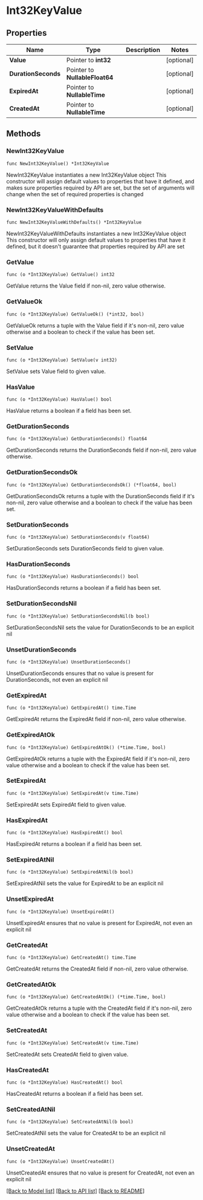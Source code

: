 # Int32KeyValue

## Properties

Name | Type | Description | Notes
------------ | ------------- | ------------- | -------------
**Value** | Pointer to **int32** |  | [optional] 
**DurationSeconds** | Pointer to **NullableFloat64** |  | [optional] 
**ExpiredAt** | Pointer to **NullableTime** |  | [optional] 
**CreatedAt** | Pointer to **NullableTime** |  | [optional] 

## Methods

### NewInt32KeyValue

`func NewInt32KeyValue() *Int32KeyValue`

NewInt32KeyValue instantiates a new Int32KeyValue object
This constructor will assign default values to properties that have it defined,
and makes sure properties required by API are set, but the set of arguments
will change when the set of required properties is changed

### NewInt32KeyValueWithDefaults

`func NewInt32KeyValueWithDefaults() *Int32KeyValue`

NewInt32KeyValueWithDefaults instantiates a new Int32KeyValue object
This constructor will only assign default values to properties that have it defined,
but it doesn't guarantee that properties required by API are set

### GetValue

`func (o *Int32KeyValue) GetValue() int32`

GetValue returns the Value field if non-nil, zero value otherwise.

### GetValueOk

`func (o *Int32KeyValue) GetValueOk() (*int32, bool)`

GetValueOk returns a tuple with the Value field if it's non-nil, zero value otherwise
and a boolean to check if the value has been set.

### SetValue

`func (o *Int32KeyValue) SetValue(v int32)`

SetValue sets Value field to given value.

### HasValue

`func (o *Int32KeyValue) HasValue() bool`

HasValue returns a boolean if a field has been set.

### GetDurationSeconds

`func (o *Int32KeyValue) GetDurationSeconds() float64`

GetDurationSeconds returns the DurationSeconds field if non-nil, zero value otherwise.

### GetDurationSecondsOk

`func (o *Int32KeyValue) GetDurationSecondsOk() (*float64, bool)`

GetDurationSecondsOk returns a tuple with the DurationSeconds field if it's non-nil, zero value otherwise
and a boolean to check if the value has been set.

### SetDurationSeconds

`func (o *Int32KeyValue) SetDurationSeconds(v float64)`

SetDurationSeconds sets DurationSeconds field to given value.

### HasDurationSeconds

`func (o *Int32KeyValue) HasDurationSeconds() bool`

HasDurationSeconds returns a boolean if a field has been set.

### SetDurationSecondsNil

`func (o *Int32KeyValue) SetDurationSecondsNil(b bool)`

 SetDurationSecondsNil sets the value for DurationSeconds to be an explicit nil

### UnsetDurationSeconds
`func (o *Int32KeyValue) UnsetDurationSeconds()`

UnsetDurationSeconds ensures that no value is present for DurationSeconds, not even an explicit nil
### GetExpiredAt

`func (o *Int32KeyValue) GetExpiredAt() time.Time`

GetExpiredAt returns the ExpiredAt field if non-nil, zero value otherwise.

### GetExpiredAtOk

`func (o *Int32KeyValue) GetExpiredAtOk() (*time.Time, bool)`

GetExpiredAtOk returns a tuple with the ExpiredAt field if it's non-nil, zero value otherwise
and a boolean to check if the value has been set.

### SetExpiredAt

`func (o *Int32KeyValue) SetExpiredAt(v time.Time)`

SetExpiredAt sets ExpiredAt field to given value.

### HasExpiredAt

`func (o *Int32KeyValue) HasExpiredAt() bool`

HasExpiredAt returns a boolean if a field has been set.

### SetExpiredAtNil

`func (o *Int32KeyValue) SetExpiredAtNil(b bool)`

 SetExpiredAtNil sets the value for ExpiredAt to be an explicit nil

### UnsetExpiredAt
`func (o *Int32KeyValue) UnsetExpiredAt()`

UnsetExpiredAt ensures that no value is present for ExpiredAt, not even an explicit nil
### GetCreatedAt

`func (o *Int32KeyValue) GetCreatedAt() time.Time`

GetCreatedAt returns the CreatedAt field if non-nil, zero value otherwise.

### GetCreatedAtOk

`func (o *Int32KeyValue) GetCreatedAtOk() (*time.Time, bool)`

GetCreatedAtOk returns a tuple with the CreatedAt field if it's non-nil, zero value otherwise
and a boolean to check if the value has been set.

### SetCreatedAt

`func (o *Int32KeyValue) SetCreatedAt(v time.Time)`

SetCreatedAt sets CreatedAt field to given value.

### HasCreatedAt

`func (o *Int32KeyValue) HasCreatedAt() bool`

HasCreatedAt returns a boolean if a field has been set.

### SetCreatedAtNil

`func (o *Int32KeyValue) SetCreatedAtNil(b bool)`

 SetCreatedAtNil sets the value for CreatedAt to be an explicit nil

### UnsetCreatedAt
`func (o *Int32KeyValue) UnsetCreatedAt()`

UnsetCreatedAt ensures that no value is present for CreatedAt, not even an explicit nil

[[Back to Model list]](../README.md#documentation-for-models) [[Back to API list]](../README.md#documentation-for-api-endpoints) [[Back to README]](../README.md)



